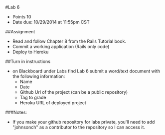 #Lab 6
* Points 10
* Date due: 10/29/2014 at 11:55pm CST

##Assignment
* Read and follow Chapter 8 from the Rails Tutorial book.
* Commit a working application (Rails only code)
* Deploy to Heroku

##Turn in instructions
* on Blackboard under Labs find Lab 6 submit a word/text document with the following information:
  * Name
  * Date
  * Github Url of the project (can be a public repository)
  * Tag to grade
  * Heroku URL of deployed project

###Notes:
* If you make your github repository for labs private, you'll need to add "johnsonch" as a contributor to the repository so I can access it.
